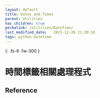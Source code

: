 ```yaml
---
layout: default
title: Dates and Times
parent: Utilities
has_children: true
permalink: /utilities/DateTime/
last_modified_date:   2021-12-28 21:20:18
tags: python datetime
---
```


{: .fs-6 .fw-300 }

# 時間標籤相關處理程式



## Reference
